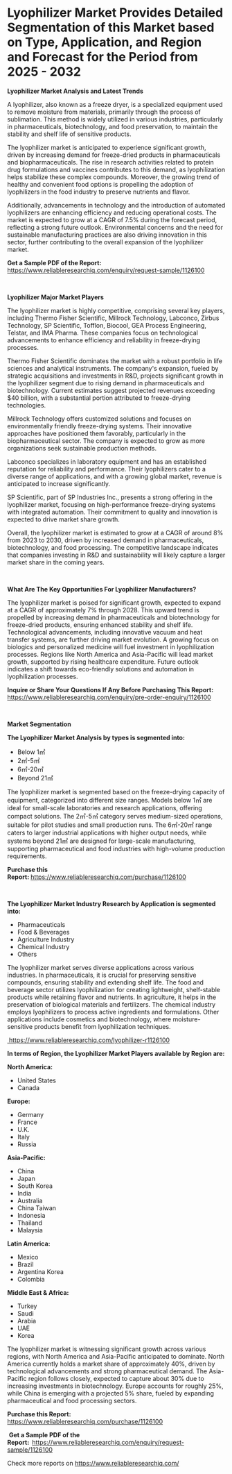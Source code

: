 <p><h1>Lyophilizer Market Provides Detailed Segmentation of this Market based on Type, Application, and Region and Forecast for the Period from 2025 - 2032</h1></p><p><strong>Lyophilizer Market Analysis and Latest Trends</strong></p>
<p><p>A lyophilizer, also known as a freeze dryer, is a specialized equipment used to remove moisture from materials, primarily through the process of sublimation. This method is widely utilized in various industries, particularly in pharmaceuticals, biotechnology, and food preservation, to maintain the stability and shelf life of sensitive products.</p><p>The lyophilizer market is anticipated to experience significant growth, driven by increasing demand for freeze-dried products in pharmaceuticals and biopharmaceuticals. The rise in research activities related to protein drug formulations and vaccines contributes to this demand, as lyophilization helps stabilize these complex compounds. Moreover, the growing trend of healthy and convenient food options is propelling the adoption of lyophilizers in the food industry to preserve nutrients and flavor.</p><p>Additionally, advancements in technology and the introduction of automated lyophilizers are enhancing efficiency and reducing operational costs. The market is expected to grow at a CAGR of 7.5% during the forecast period, reflecting a strong future outlook. Environmental concerns and the need for sustainable manufacturing practices are also driving innovation in this sector, further contributing to the overall expansion of the lyophilizer market.</p></p>
<p><strong>Get a Sample PDF of the Report:&nbsp;</strong> <a href="https://www.reliableresearchiq.com/enquiry/request-sample/1126100?utm_campaign=3296&utm_medium=2&utm_source=Github&utm_content=ia&utm_term=11042025&utm_id=lyophilizer">https://www.reliableresearchiq.com/enquiry/request-sample/1126100</a></p>
<p>&nbsp;</p>
<p><strong>Lyophilizer Major Market Players</strong></p>
<p><p>The lyophilizer market is highly competitive, comprising several key players, including Thermo Fisher Scientific, Millrock Technology, Labconco, Zirbus Technology, SP Scientific, Tofflon, Biocool, GEA Process Engineering, Telstar, and IMA Pharma. These companies focus on technological advancements to enhance efficiency and reliability in freeze-drying processes.</p><p>Thermo Fisher Scientific dominates the market with a robust portfolio in life sciences and analytical instruments. The company's expansion, fueled by strategic acquisitions and investments in R&D, projects significant growth in the lyophilizer segment due to rising demand in pharmaceuticals and biotechnology. Current estimates suggest projected revenues exceeding $40 billion, with a substantial portion attributed to freeze-drying technologies.</p><p>Millrock Technology offers customized solutions and focuses on environmentally friendly freeze-drying systems. Their innovative approaches have positioned them favorably, particularly in the biopharmaceutical sector. The company is expected to grow as more organizations seek sustainable production methods.</p><p>Labconco specializes in laboratory equipment and has an established reputation for reliability and performance. Their lyophilizers cater to a diverse range of applications, and with a growing global market, revenue is anticipated to increase significantly.</p><p>SP Scientific, part of SP Industries Inc., presents a strong offering in the lyophilizer market, focusing on high-performance freeze-drying systems with integrated automation. Their commitment to quality and innovation is expected to drive market share growth.</p><p>Overall, the lyophilizer market is estimated to grow at a CAGR of around 8% from 2023 to 2030, driven by increased demand in pharmaceuticals, biotechnology, and food processing. The competitive landscape indicates that companies investing in R&D and sustainability will likely capture a larger market share in the coming years.</p></p>
<p>&nbsp;</p>
<p><strong>What Are The Key Opportunities For Lyophilizer Manufacturers?</strong></p>
<p><p>The lyophilizer market is poised for significant growth, expected to expand at a CAGR of approximately 7% through 2028. This upward trend is propelled by increasing demand in pharmaceuticals and biotechnology for freeze-dried products, ensuring enhanced stability and shelf life. Technological advancements, including innovative vacuum and heat transfer systems, are further driving market evolution. A growing focus on biologics and personalized medicine will fuel investment in lyophilization processes. Regions like North America and Asia-Pacific will lead market growth, supported by rising healthcare expenditure. Future outlook indicates a shift towards eco-friendly solutions and automation in lyophilization processes.</p></p>
<p><strong>Inquire or Share Your Questions If Any Before Purchasing This Report:</strong> <a href="https://www.reliableresearchiq.com/enquiry/pre-order-enquiry/1126100?utm_campaign=3296&utm_medium=2&utm_source=Github&utm_content=ia&utm_term=11042025&utm_id=lyophilizer">https://www.reliableresearchiq.com/enquiry/pre-order-enquiry/1126100</a></p>
<p>&nbsp;</p>
<p><strong>Market Segmentation</strong></p>
<p><strong>The Lyophilizer Market Analysis by types is segmented into:</strong></p>
<p><ul><li>Below 1㎡</li><li>2㎡-5㎡</li><li>6㎡-20㎡</li><li>Beyond 21㎡</li></ul></p>
<p><p>The lyophilizer market is segmented based on the freeze-drying capacity of equipment, categorized into different size ranges. Models below 1㎡ are ideal for small-scale laboratories and research applications, offering compact solutions. The 2㎡-5㎡ category serves medium-sized operations, suitable for pilot studies and small production runs. The 6㎡-20㎡ range caters to larger industrial applications with higher output needs, while systems beyond 21㎡ are designed for large-scale manufacturing, supporting pharmaceutical and food industries with high-volume production requirements.</p></p>
<p><strong>Purchase this Report:&nbsp;</strong><a href="https://www.reliableresearchiq.com/purchase/1126100?utm_campaign=3296&utm_medium=2&utm_source=Github&utm_content=ia&utm_term=11042025&utm_id=lyophilizer">https://www.reliableresearchiq.com/purchase/1126100</a></p>
<p>&nbsp;</p>
<p><strong>The Lyophilizer Market Industry Research by Application is segmented into:</strong></p>
<p><ul><li>Pharmaceuticals</li><li>Food & Beverages</li><li>Agriculture Industry</li><li>Chemical Industry</li><li>Others</li></ul></p>
<p><p>The lyophilizer market serves diverse applications across various industries. In pharmaceuticals, it is crucial for preserving sensitive compounds, ensuring stability and extending shelf life. The food and beverage sector utilizes lyophilization for creating lightweight, shelf-stable products while retaining flavor and nutrients. In agriculture, it helps in the preservation of biological materials and fertilizers. The chemical industry employs lyophilizers to process active ingredients and formulations. Other applications include cosmetics and biotechnology, where moisture-sensitive products benefit from lyophilization techniques.</p></p>
<p><a href="https://www.reliableresearchiq.com/lyophilizer-r1126100?utm_campaign=3296&utm_medium=2&utm_source=Github&utm_content=ia&utm_term=11042025&utm_id=lyophilizer">&nbsp;https://www.reliableresearchiq.com/lyophilizer-r1126100</a></p>
<p><strong>In terms of Region, the Lyophilizer Market Players available by Region are:</strong></p>
<p>
    <p> <strong> North America: </strong>
        <ul>
            <li>United States</li>
            <li>Canada</li>
        </ul>
        </p> 
    <p> <strong> Europe: </strong>
        <ul>
            <li>Germany</li>
            <li>France</li>
            <li>U.K.</li>
            <li>Italy</li>
            <li>Russia</li>
        </ul>
        </p> 
    <p> <strong> Asia-Pacific: </strong>
        <ul>
            <li>China</li>
            <li>Japan</li>
            <li>South Korea</li>
            <li>India</li>
            <li>Australia</li>
            <li>China Taiwan</li>
            <li>Indonesia</li>
            <li>Thailand</li>
            <li>Malaysia</li>
        </ul>
        </p> 
    <p> <strong> Latin America: </strong>
        <ul>
            <li>Mexico</li>
            <li>Brazil</li>
            <li>Argentina Korea</li>
            <li>Colombia</li>
        </ul>
        </p> 
    <p> <strong> Middle East & Africa: </strong>
        <ul>
            <li>Turkey</li>
            <li>Saudi</li>
            <li>Arabia</li>
            <li>UAE</li>
            <li>Korea</li>
        </ul>
    </p>
    </p>
<p><p>The lyophilizer market is witnessing significant growth across various regions, with North America and Asia-Pacific anticipated to dominate. North America currently holds a market share of approximately 40%, driven by technological advancements and strong pharmaceutical demand. The Asia-Pacific region follows closely, expected to capture about 30% due to increasing investments in biotechnology. Europe accounts for roughly 25%, while China is emerging with a projected 5% share, fueled by expanding pharmaceutical and food processing sectors.</p></p>
<p><strong>Purchase this Report: </strong><a href="https://www.reliableresearchiq.com/purchase/1126100?utm_campaign=3296&utm_medium=2&utm_source=Github&utm_content=ia&utm_term=11042025&utm_id=lyophilizer">https://www.reliableresearchiq.com/purchase/1126100</a></p>
<p>&nbsp;<strong>Get a Sample PDF of the Report:&nbsp;&nbsp;</strong><a href="https://www.reliableresearchiq.com/enquiry/request-sample/1126100?utm_campaign=3296&utm_medium=2&utm_source=Github&utm_content=ia&utm_term=11042025&utm_id=lyophilizer">https://www.reliableresearchiq.com/enquiry/request-sample/1126100</a></p>
<p><strong></strong></p>
<p>Check more reports on <a href="https://www.reliableresearchiq.com/?utm_campaign=3296&utm_medium=2&utm_source=Github&utm_content=ia&utm_term=11042025&utm_id=lyophilizer">https://www.reliableresearchiq.com/</a></p>